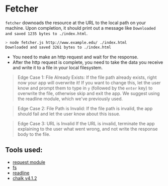 # Fetcher
`fetcher` downoads the resource at the URL to the local path on your machine. Upon completion, it should print out a message like `Downloaded and saved 1235 bytes to ./index.html`.

```bash
> node fetcher.js http://www.example.edu/ ./index.html
Downloaded and saved 3261 bytes to ./index.html
```

- You need to make an http request and wait for the response.
- After the http request is complete, you need to take the data you receive and write it to a file in your local filesystem.


> Edge Case 1: File Already Exists:
> If the file path already exists, right now your app will overwrite it! If you want to change this, let the user know and prompt them to type in `y` (followed by the `enter` key) to overwrite the file, otherwise skip and exit the app. We suggest using the readline module, which we've previously used.

> Edge Case 2: File Path is Invalid:
>If the file path is invalid, the app should fail and let the user know about this issue.

> Edge Case 3: URL is Invalid
> If the URL is invalid, terminate the app explaining to the user what went wrong, and not write the response body to the file.

## Tools used:
- [request module](https://www.npmjs.com/package/request) 
- [fs](https://nodejs.org/api/fs.html)
- [readline](https://nodejs.org/docs/latest-v16.x/api/readline.html)
- [chalk v4.1.2](https://www.npmjs.com/package/chalk)